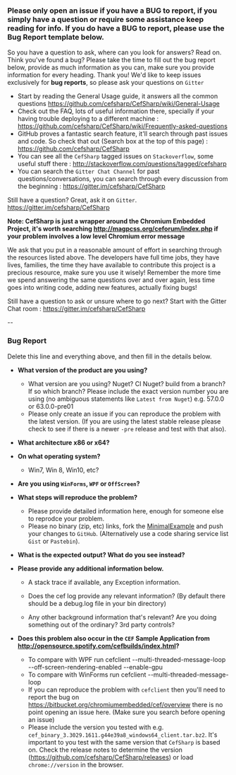### Please only open an issue if you have a BUG to report, if you simply have a question or require some assistance keep reading for info. If you do have a BUG to report, please use the Bug Report template below.

So you have a question to ask, where can you look for answers? Read on. Think you've found a bug? Please take the time to fill out the bug report below, provide as much information as you can, make sure you provide information for every heading. Thank you! We'd like to keep issues exclusively for **bug reports**, so please ask your questions on `Gitter`

- Start by reading the General Usage guide, it answers all the common questions https://github.com/cefsharp/CefSharp/wiki/General-Usage
- Check out the FAQ, lots of useful information there, specially if your having trouble deploying to a different machine : https://github.com/cefsharp/CefSharp/wiki/Frequently-asked-questions
- GitHub proves a fantastic search feature, it'll search through past issues and code. So check that out (Search box at the top of this page) : https://github.com/cefsharp/CefSharp
- You can see all the `CefSharp` tagged issues on `Stackoverflow`, some useful stuff there : http://stackoverflow.com/questions/tagged/cefsharp
- You can search the `Gitter Chat Channel` for past questions/conversations, you can search through every discussion from the beginning : https://gitter.im/cefsharp/CefSharp

Still have a question? Great, ask it on `Gitter`. https://gitter.im/cefsharp/CefSharp

**Note: CefSharp is just a wrapper around the Chromium Embedded Project, it's worth searching http://magpcss.org/ceforum/index.php if your problem involves a low level Chromium error message**

We ask that you put in a reasonable amount of effort in searching through the resources listed above. The developers have full time jobs, they have lives, families, the time they have available to contribute this project is a precious resource, make sure you use it wisely! Remember the more time we spend answering the same questions over and over again, less time goes into writing code, adding new features, actually fixing bugs!

Still have a question to ask or unsure where to go next? Start with the Gitter Chat room : https://gitter.im/cefsharp/CefSharp

--
### Bug Report
Delete this line and everything above, and then fill in the details below.

- **What version of the product are you using?**
    - What version are you using? Nuget? CI Nuget? build from a branch? If so which branch? Please include the exact version number you are using (no ambiguous statements like `Latest from Nuget`)
e.g. 57.0.0 or 63.0.0-pre01
    - Please only create an issue if you can reproduce the problem with the latest version. (If you are using the latest stable release please check to see if there is a newer `-pre` release and test with that also).

- **What architecture x86 or x64?**

- **On what operating system?**
    - Win7, Win 8, Win10, etc?

- **Are you using `WinForms`, `WPF` or `OffScreen`?**

- **What steps will reproduce the problem?**
    - Please provide detailed information here, enough for someone else to reprodce your problem.
    - Please no binary (zip, etc) links, fork the [MinimalExample](https://github.com/cefsharp/CefSharp.MinimalExample) and push your changes to `GitHub`. (Alternatively use a code sharing service list `Gist` or `Pastebin`).

- **What is the expected output? What do you see instead?**

- **Please provide any additional information below.**
    - A stack trace if available, any Exception information.

    - Does the cef log provide any relevant information? (By default there should be a debug.log file in your bin directory)

    - Any other background information that's relevant? Are you doing something out of the ordinary? 3rd party controls?

- **Does this problem also occur in the `CEF` Sample Application from http://opensource.spotify.com/cefbuilds/index.html?**

    - To compare with WPF run cefclient --multi-threaded-message-loop --off-screen-rendering-enabled --enable-gpu
    - To compare with WinForms run cefclient --multi-threaded-message-loop
    - If you can reproduce the problem with `cefclient` then you'll need to report the bug on https://bitbucket.org/chromiumembedded/cef/overview there is no point opening an issue here. (Make sure you search before opening an issue)
    - Please include the version you tested with e.g. `cef_binary_3.3029.1611.g44e39a8_windows64_client.tar.bz2`. It's important to you test with the same version that `CefSharp` is based on. Check the release notes to determine the version (https://github.com/cefsharp/CefSharp/releases) or load `chrome://version` in the browser.
